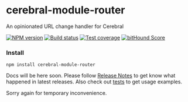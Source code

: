 # cerebral-module-router
An opinionated URL change handler for Cerebral

[![NPM version][npm-image]][npm-url]
[![Build status][travis-image]][travis-url]
[![Test coverage][coveralls-image]][coveralls-url]
[![bitHound Score][bithound-image]][bithound-url]

### Install

`npm install cerebral-module-router`

Docs will be here soon.
Please follow [Release Notes](https://github.com/cerebral/cerebral-module-router/releases) to get know what happened in latest releases.
Also check out [tests](/tests/browser.js) to get usage examples.

Sorry again for temporary inconvenience.

[npm-image]: https://img.shields.io/npm/v/cerebral-module-router.svg?style=flat
[npm-url]: https://npmjs.org/package/cerebral-module-router
[travis-image]: https://img.shields.io/travis/cerebral/cerebral-module-router.svg?style=flat
[travis-url]: https://travis-ci.org/cerebral/cerebral-module-router
[coveralls-image]: https://img.shields.io/coveralls/cerebral/cerebral-module-router.svg?style=flat
[coveralls-url]: https://coveralls.io/r/cerebral/cerebral-module-router?branch=master
[bithound-image]: https://www.bithound.io/github/cerebral/cerebral-module-router/badges/score.svg
[bithound-url]: https://www.bithound.io/github/cerebral/cerebral-module-router
